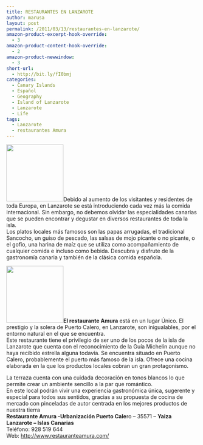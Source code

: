 ```yaml
---
title: RESTAURANTES EN LANZAROTE
author: marusa
layout: post
permalink: /2011/03/13/restaurantes-en-lanzarote/
amazon-product-excerpt-hook-override:
  - 3
amazon-product-content-hook-override:
  - 2
amazon-product-newwindow:
  - 3
short-url:
  - http://bit.ly/fI0bmj
categories:
  - Canary Islands
  - Español
  - Geography
  - Island of Lanzarote
  - Lanzarote
  - Life
tags:
  - Lanzarote
  - restaurantes Amura
---
```

[<img class="alignleft size-thumbnail wp-image-806" src="http://blogs.bikecrawler.com/wp-content/uploads/2011/03/amura011-150x150.jpg" alt="" width="150" height="150" />][1]Debido al aumento de los visitantes y residentes de toda Europa, en Lanzarote se está introduciendo cada vez más la comida internacional. Sin embargo, no debemos olvidar las especialidades canarias que se pueden encontrar y degustar en diversos restaurantes de toda la isla.  
Los platos locales más famosos son las papas arrugadas, el tradicional Sancocho, un guiso de pescado, las salsas de mojo picante o no picante, o el gofio, una harina de maíz que se utiliza como acompañamiento de cualquier comida e incluso como bebida. Descubra y disfrute de la gastronomía canaria y también de la clásica comida española.

**[<img class="alignright size-thumbnail wp-image-807" src="http://blogs.bikecrawler.com/wp-content/uploads/2011/03/puerto_calero_33-150x150.jpg" alt="" width="150" height="150" />][2]El restaurante Amura** está en un lugar Único. El prestigio y la solera de Puerto Calero, en Lanzarote, son inigualables, por el entorno natural en el que se encuentra.  
Este restaurante tiene el privilegio de ser uno de los pocos de la isla de Lanzarote que cuenta con el reconocimiento de la Guía Michelin aunque no haya recibido estrella alguna todavía. Se encuentra situado en Puerto Calero, probablemente el puerto más famoso de la isla. Ofrece una cocina elaborada en la que los productos locales cobran un gran protagonismo.

La terraza cuenta con una cuidada decoración en tonos blancos lo que permite crear un ambiente sencillo a la par que romántico.  
En este local podrán vivir una experiencia gastronómica única, sugerente y especial para todos sus sentidos, gracias a su propuesta de cocina de mercado con pinceladas de autor centrada en los mejores productos de nuestra tierra  
**Restaurante Amura -Urbanización Puerto Cale**ro – 35571 – **Yaiza**  
**Lanzarote – Islas Canarias**  
Teléfono: 928 519 644  
Web: http://www.restauranteamura.com/

 [1]: http://blogs.bikecrawler.com/wp-content/uploads/2011/03/amura011.jpg
 [2]: http://blogs.bikecrawler.com/wp-content/uploads/2011/03/puerto_calero_33.jpg